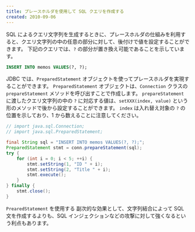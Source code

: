 ```yaml
---
title: プレースホルダを使用して SQL クエリを作成する
created: 2010-09-06
---
```


SQL によるクエリ文字列を生成するときに、プレースホルダの仕組みを利用すると、クエリ文字列の中の任意の部分に対して、後付けで値を設定することができます。
下記のクエリでは、```?``` の部分が置き換え可能であることを示しています。

```sql
INSERT INTO memos VALUES(?, ?);
```

JDBC では、```PreparedStatement``` オブジェクトを使ってプレースホルダを実現することができます。
```PreparedStatement``` オブジェクトは、```Connection``` クラスの ```prepareStatement``` メソッドを呼び出すことで作成します。
```prepareStatement``` に渡したクエリ文字列の中の ```?``` に対応する値は、```setXXX(index, value)``` という形のメソッドで後から設定することができます。
```index``` は入れ替え対象の ```?``` の位置を示しており、1 から数えることに注意してください。

```java
// import java.sql.Connection;
// import java.sql.PreparedStatement;

final String sql = "INSERT INTO memos VALUES(?, ?);";
PreparedStatement stmt = conn.prepareStatement(sql);
try {
    for (int i = 0; i < 5; ++i) {
        stmt.setString(1, "ID " + i);
        stmt.setString(2, "Title " + i);
        stmt.execute();
    }
} finally {
    stmt.close();
}
```

```PrearedStatement``` を使用する 副次的な効果として、文字列結合によって SQL 文を作成するよりも、SQL インジェクションなどの攻撃に対して強くなるという利点もあります。

